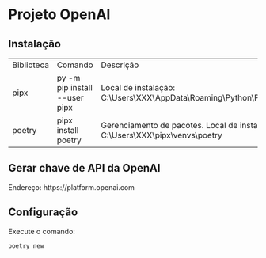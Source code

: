 # Projeto OpenAI

<h2>Instalação</h2>
<table>
    <tr>
        <td>Biblioteca</td>
        <td>Comando</td>
        <td>Descrição</td>
    </tr>
    <tr>
        <td>pipx</td>
        <td>py -m pip install --user pipx</td>
        <td>Local de instalação: C:\Users\XXX\AppData\Roaming\Python\Python312\Scripts</td>
    </tr>
    <tr>
        <td>poetry</td>
        <td>pipx install poetry</td>
        <td>Gerenciamento de pacotes. Local de instalação: C:\Users\XXX\pipx\venvs\poetry</td>
    </tr>
</table>

<h2>Gerar chave de API da OpenAI</h2>

<p>Endereço: https://platform.openai.com</p>

<h2>Configuração</h2>

<p>Execute o comando:</p>
<code>poetry new <projeto></code>